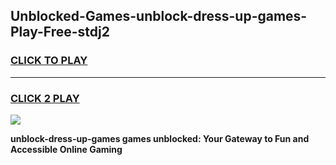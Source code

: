 
## Unblocked-Games-unblock-dress-up-games-Play-Free-stdj2
<h3>
<a href="https://premium76.site?title=unblock-dress-up-games&ref=17A">CLICK TO PLAY</a></h3>
<hr>

<h3>
<a href="https://premium76.site?title=unblock-dress-up-games&ref=17A">CLICK 2 PLAY</a>
  
</h3>

<a href="https://premium76.site?title=unblock-dress-up-games&ref=17A"><img src="https://clearcache.store/games.png"></a>


**unblock-dress-up-games games unblocked: Your Gateway to Fun and Accessible Online Gaming**
